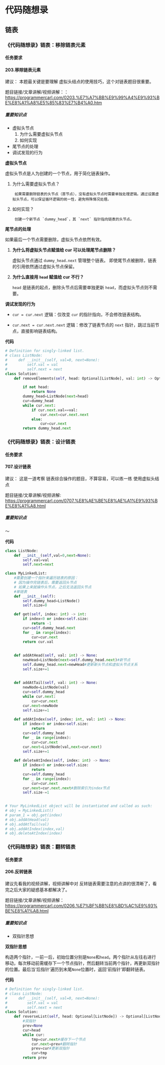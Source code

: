 # 代码随想录
## 链表
### 《代码随想录》链表：移除链表元素
#### 任务要求
#### 203.移除链表元素

建议： 本题最关键是要理解 虚拟头结点的使用技巧，这个对链表题目很重要。

题目链接/文章讲解/视频讲解：：https://programmercarl.com/0203.%E7%A7%BB%E9%99%A4%E9%93%BE%E8%A1%A8%E5%85%83%E7%B4%A0.htm

##### 重要知识点
- 虚拟头节点
	1. 为什么需要虚拟头节点
	2. 如何实现
- 尾节点的处理
- 调试发现的行为

**虚拟头节点**

虚拟头节点是人为创建的一个节点，用于简化链表操作。
1. 为什么需要虚拟头节点？

		如果需要删除链表的头节点（首节点），没有虚拟头节点时需要单独处理逻辑。通过设置虚拟头节点，可以保证循环逻辑的统一性，避免特殊情况处理。
2. 如何实现？

		创建一个新节点 `dummy_head`，其 `next` 指针指向链表的头节点。

**尾节点的处理**

如果最后一个节点需要删除，虚拟头节点依然有效。
1. **为什么将虚拟头节点赋值给 cur 可以处理尾节点删除？**

	虚拟头节点通过 `dummy_head.next` 管理整个链表。 即使尾节点被删除，链表的引用依然通过虚拟头节点保留。
	
2. **为什么直接用 `head` 赋值给 cur 不行？**

	`head` 是链表的起点，删除头节点后需要单独更新 `head`，而虚拟头节点则不需要。

**调试发现的行为**
 
- `cur = cur.next` 逻辑：仅改变 `cur` 的指针指向，不会修改链表结构。

- `cur.next = cur.next.next` 逻辑：修改了链表节点的 `next` 指针，跳过当前节点，直接影响链表结构。

**代码**		
```Python 
# Definition for singly-linked list.
# class ListNode:
#     def __init__(self, val=0, next=None):
#         self.val = val
#         self.next = next
class Solution:
    def removeElements(self, head: Optional[ListNode], val: int) -> Optional[ListNode]:

        if not head:
            return None
        dummy_head=ListNode(next=head)
        cur=dummy_head
        while cur.next:
            if cur.next.val==val:
                cur.next=cur.next.next
            else:
                cur=cur.next
        return dummy_head.next
```

### 《代码随想录》链表：设计链表
#### 任务要求
#### 707.设计链表

建议： 这是一道考察 链表综合操作的题目，不算容易，可以练一练 使用虚拟头结点

题目链接/文章讲解/视频讲解: https://programmercarl.com/0707.%E8%AE%BE%E8%AE%A1%E9%93%BE%E8%A1%A8.html
##### 重要知识点
～

**代码**
```Python 
class ListNode:
    def __init__(self,val=0,next=None):
        self.val=val
        self.next=next

class MyLinkedList:
    #需要创建一个指针来遍历链表的原因：
    # 因为操作完链表后，需要返回头节点
    # 如果上来就操作头节点，之后无法返回头节点
    #单链表
    def __init__(self):
        self.dummy_head=ListNode()
        self.size=0

    def get(self, index: int) -> int:
        if index<0 or index>self.size:
            return -1
        cur=self.dummy_head.next
        for _ in range(index):
            cur=cur.next
        return cur.val
     
        
    def addAtHead(self, val: int) -> None:
        newHead=ListNode(next=self.dummy_head.next)#新节点
        self.dummy_head.next=newHead#更新新头节点和虚拟头节点关系
        self.size+=1
      
      
    def addAtTail(self, val: int) -> None:
        newNode=ListNode(val)
        cur=self.dummy_head
        while cur.next:
            cur=cur.next
        cur.next=newNode
        self.size+=1
       
    def addAtIndex(self, index: int, val: int) -> None:
        if index<0 or index>self.size:
            return
        cur=self.dummy_head
        for _ in range(index):
            cur=cur.next
        cur.next=ListNode(val,next=cur.next)
        self.size+=1
       
    def deleteAtIndex(self, index: int) -> None:
        if index<0 or index>self.size:
            return
        cur=self.dummy_head
        for _ in range(index):
            cur=cur.next
        cur.next=cur.next.next#删除索引为index节点
        self.size-=1
        

# Your MyLinkedList object will be instantiated and called as such:
# obj = MyLinkedList()
# param_1 = obj.get(index)
# obj.addAtHead(val)
# obj.addAtTail(val)
# obj.addAtIndex(index,val)
# obj.deleteAtIndex(index)
```

### 《代码随想录》链表：翻转链表
#### 任务要求
#### 206.反转链表

建议先看我的视频讲解，视频讲解中对 反转链表需要注意的点讲的很清晰了，看完之后大家的疑惑基本都解决了。

题目链接/文章讲解/视频讲解：https://programmercarl.com/0206.%E7%BF%BB%E8%BD%AC%E9%93%BE%E8%A1%A8.html

##### 重要知识点
-  双指针思想

**双指针思想**

构造两个指针，一前一后，初始位置分别是`None`和`head`。两个指针从左往右进行移动，每次移动前需缓存下一个节点指针，然后翻转当前两个指针，再更新双指针的位置。最后当‘后指针’遍历到末尾`None`位置时，返回'前指针'即翻转链表。

**代码**
```Python 
# Definition for singly-linked list.
# class ListNode:
#     def __init__(self, val=0, next=None):
#         self.val = val
#         self.next = next
class Solution:
    def reverseList(self, head: Optional[ListNode]) -> Optional[ListNode]:
        #双指针
        prev=None
        cur=head
        while cur:
            tmp=cur.next#缓存下一个节点
            cur.next=prev#翻转指针
            prev=cur#更新双指针
            cur=tmp
        return prev
```

